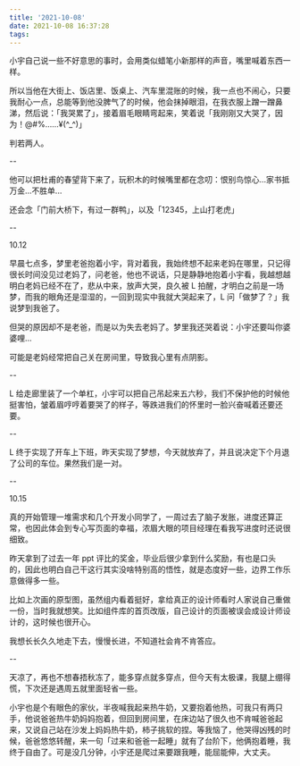 ```yaml
---
title: '2021-10-08'
date: 2021-10-08 16:37:28
tags:
---
```


小宇自己说一些不好意思的事时，会用类似蜡笔小新那样的声音，嘴里喊着东西一样。

所以当他在大街上、饭店里、饭桌上、汽车里混账的时候，我一点也不闹心，只要我耐心一点，总能等到他没脾气了的时候，他会抹掉眼泪，在我衣服上蹭一蹭鼻涕，然后说：「我哭累了」，接着眉毛眼睛弯起来，笑着说「我刚刚又大哭了，因为！@\#%……¥(^_^)」

判若两人。

--

他可以把杜甫的春望背下来了，玩积木的时候嘴里都在念叨：恨别鸟惊心...家书抵万金...不胜单...

还会念「门前大桥下，有过一群鸭」，以及「12345，上山打老虎」

--

10.12

早晨七点多，梦里老爸抱着小宇，背对着我，我始终想不起来老妈在哪里，只记得很长时间没见过老妈了，问老爸，他也不说话，只是静静地抱着小宇看，我越想越明白老妈已经不在了，悲从中来，放声大哭，良久被 L 拍醒，才明白之前是一场梦，而我的眼角还是湿湿的，一回到现实中我就大哭起来了，L 问「做梦了？」我说梦到我爸了。

但哭的原因却不是老爸，而是以为失去老妈了。梦里我还哭着说：小宇还要叫你婆婆哩...

可能是老妈经常把自己关在房间里，导致我心里有点阴影。

--

L 给走廊里装了一个单杠，小宇可以把自己吊起来五六秒，我们不保护他的时候他挺害怕，皱着眉哼哼着要哭了的样子，等跌进我们的怀里时一脸兴奋喊着还要还要。

--

L 终于实现了开车上下班，昨天实现了梦想，今天就放弃了，并且说决定下个月退了公司的车位。果然我们是一对。

--

10.15

真的开始管理一堆需求和几个开发小同学了，一周过去了脑子发胀，进度还算正常，也因此体会到专心写页面的幸福，浓眉大眼的项目经理在看我写进度时还说很细致。

昨天拿到了过去一年 ppt 评比的奖金，毕业后很少拿到什么奖励，有也是口头的，因此也明白自己干这行其实没啥特别高的悟性，就是态度好一些，边界工作乐意做得多一些。

比如上次画的原型图，虽然组内看着挺好，拿给真正的设计师看时人家说自己重做一份，当时我就想笑。比如组件库的首页改版，自己设计的页面被误会成设计师设计的，这时候也很开心。

我想长长久久地走下去，慢慢长进，不知道社会肯不肯答应。

--

天凉了，再也不想春捂秋冻了，能多穿点就多穿点，但今天有太极课，我腿上绷得慌，下次还是遇周五就里面轻省一些。

小宇也是个有眼色的家伙，半夜喊我起来热牛奶，又要抱着他热，可我只有两只手，他说爸爸热牛奶妈妈抱着，但回到房间里，在床边站了很久也不肯喊爸爸起来，又说自己站在沙发上妈妈热牛奶，柿子挑软的捏。等我恼了，他哭得凶残的时候，爸爸悠悠转醒，来一句「过来和爸爸一起睡」就有了台阶下，他俩抱着睡，我终于自由了。可是没几分钟，小宇还是爬过来要跟我睡，能屈能伸，大丈夫。


